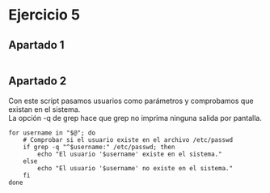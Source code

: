 # Ejercicio 5

## Apartado 1 

~~~

~~~

## Apartado 2
Con este script pasamos usuarios como parámetros y comprobamos que  
existan en el sistema.  
La opción -q de grep hace que grep no imprima ninguna salida por pantalla.
~~~
for username in "$@"; do
    # Comprobar si el usuario existe en el archivo /etc/passwd
    if grep -q "^$username:" /etc/passwd; then
        echo "El usuario '$username' existe en el sistema."
    else
        echo "El usuario '$username' no existe en el sistema."
    fi
done
~~~

